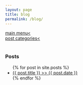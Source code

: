 ```yaml
---
layout: page
title: blog
permalink: /blog/
---
```

<a href="/">main menu< </a>  
<a href="/categories">post categories< </a>  
<br>
<h3>Posts</h3>  
<ul>
  {% for post in site.posts %}
    <li>
      <a href="{{ post.url }}">{{ post.title }} >> {{ post.date }} </a>
    </li>
  {% endfor %}
</ul>